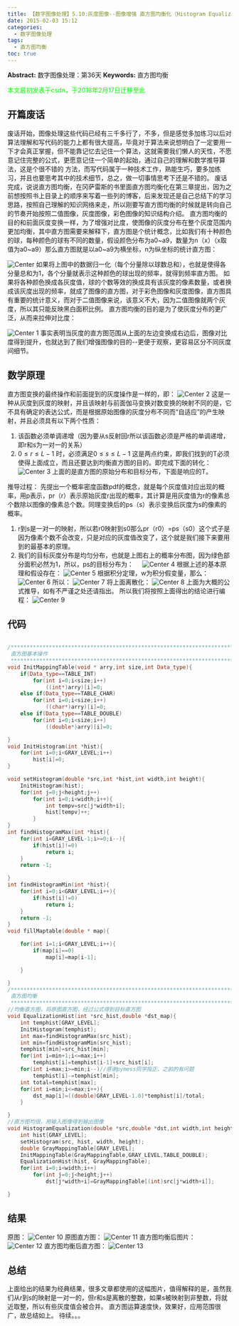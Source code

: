 ```yaml
---
title: 【数字图像处理】5.10:灰度图像--图像增强 直方图均衡化（Histogram Equalization)
date: 2015-02-03 15:12
categories:
  - 数字图像处理
tags:
  - 直方图均衡
toc: true
---
```

**Abstract:** 数字图像处理：第36天
**Keywords:** 直方图均衡
<!--more-->
<font color="00FF00">本文最初发表于csdn，于2018年2月17日迁移至此</font>
## 开篇废话
废话开始，图像处理这些代码已经有三千多行了，不多，但是感觉多加练习以后对算法理解和写代码的能力上都有很大提高，毕竟对于算法来说想明白了一定要用一下才会真正掌握，但不能靠记忆去记住一个算法，这就需要我们懒人的天性，不愿意记住完整的公式，更愿意记住一个简单的起始，通过自己的理解和数学推导算法，这是个很不错的 方法，而写代码属于一种技术工作，熟能生巧，要多加练习，并且也要思考其中的技术细节，总之，做一切事情思考下还是不错的。
废话完成，说说直方图均衡，在冈萨雷斯的书里面直方图均衡化在第三章提出，因为之前想按照书上目录上的顺序来写着一些列的博客，后来发现还是自己总结下的学习思路，按照自己理解的知识网络来走，所以刚要写直方图均衡的时候就是转向自己的节奏开始按照二值图像，灰度图像，彩色图像的知识结构介绍。
直方图均衡的目的和前面灰度变换一样，为了增强对比度，使图像的灰度分布在整个灰度范围内更加均衡，其中直方图需要来解释下，直方图是个统计概念，比如我们有十种颜色的球，每种颜色的球有不同的数量，假设颜色分布为a0~a9，数量为n（x）（x取值为a0~a9）那么直方图就是以a0~a9为横坐标，n为纵坐标的统计直方图：

![Center][]
如果将上图中的数据归一化（每个分量除以球数总和），也就是使得各分量总和为1，各个分量就表示这种颜色的球出现的频率，就得到频率直方图。
如果将各种颜色换成各灰度值，球的个数等效的换成具有该灰度的像素数量，或者换成该灰度出现的频率，就成了图像的直方图，对于彩色图像和灰度图像，直方图具有重要的统计意义，而对于二值图像来说，该意义不大，因为二值图像就两个灰度，所以其只能反映黑白面积比例。
直方图均衡的目的是为了使灰度分布的更广泛，从而来拉伸对比度：

![Center 1][]
事实表明当灰度的直方图范围从上面的左边变换成右边后，图像对比度得到提升，也就达到了我们增强图像的目的--更便于观察，更容易区分不同灰度间细节。
## 数学原理
直方图变换的最终操作和前面提到的灰度操作是一样的，即：
![Center 2][]
这是一种从灰度到灰度的映射，并且该映射与前面伽马变换对数变换的映射不同的是，它不具有确定的表达公式，而是根据原始图像的灰度分布不同而“自适应”的产生映射，并且必须具有以下两个性质：

1. 该函数必须单调递增（因为要从s反射回r所以该函数必须是严格的单调递增，即r和s为一对一的关系）
2. $0\leq r\leq L-1$ 时，必须满足$0\leq s \leq L-1$
这是两点约束，即我们找到的T必须使得上面成立，而且还要达到均衡直方图的目的。即完成下面的转化：
![Center 3][]
上面的是直方图的原始分布和目标分布，下面是响应的T。

推导过程：
先提出一个概率密度函数pdf的概念，就是每个灰度值对应出现的概率，用p表示，pr（r）表示原始灰度r出现的概率，其计算是用灰度值为r的像素总个数除以图像的像素总个数。同理变换后的ps（s）表示变换后灰度为s的像素的概率。
1. r到s是一对一的映射，所以若r0映射到s0那么pr（r0）=ps（s0）这个式子是因为像素个数不会改变，只是对应的灰度值改变了，这个就是我们接下来要用到的最基本的原理。
2. 我们的目标灰度分布是均匀分布，也就是上图右上的概率分布图，因为绿色部分面积必然为1，所以，ps的目标分布为：     ![Center 4][]
根据上述的基本原理和假设存在：
![Center 5][]
根据积分定理，w为积分假变量，那么：
![Center 6][]
所以：
![Center 7][]
将上面离散化：
![Center 8][]
上面为大概的公式推导，如有不严谨之处还请指出。
所以我们将按照上面得出的结论进行编程：
![Center 9][]
## 代码


```c++

/********************************************************************************************
 直方图基本操作
 *******************************************************************************************/
void InitMappingTable(void * arry,int size,int Data_type){
    if(Data_type==TABLE_INT)
        for(int i=0;i<size;i++)
            ((int*)arry)[i]=0;
    else if(Data_type==TABLE_CHAR)
        for(int i=0;i<size;i++)
            ((char*)arry)[i]=0;
    else if(Data_type==TABLE_DOUBLE)
        for(int i=0;i<size;i++)
            ((double*)arry)[i]=0;

}
void InitHistogram(int *hist){
    for(int i=0;i<GRAY_LEVEL;i++)
        hist[i]=0;
}

void setHistogram(double *src,int *hist,int width,int height){
    InitHistogram(hist);
    for(int j=0;j<height;j++)
        for(int i=0;i<width;i++){
            int tempv=src[j*width+i];
            hist[tempv]++;
        }
}
int findHistogramMax(int *hist){
    for(int i=GRAY_LEVEL-1;i>=0;i--){
        if(hist[i]!=0)
            return i;
    }
    return -1;

}
int findHistogramMin(int *hist){
    for(int i=0;i<GRAY_LEVEL;i++){
        if(hist[i]!=0)
            return i;
    }
    return -1;
}
void fillMaptable(double * map){

    for(int i=1;i<GRAY_LEVEL;i++){
        if(map[i]==0)
            map[i]=map[i-1];

    }

}
/********************************************************************************************
 直方图均衡
 *******************************************************************************************/
//均衡直方图，将原图直方图，经过公式得到目标直方图
void EqualizationHist(int *src_hist,double *dst_map){
    int temphist[GRAY_LEVEL];
    InitHistogram(temphist);
    int max=findHistogramMax(src_hist);
    int min=findHistogramMin(src_hist);
    temphist[min]=src_hist[min];
    for(int i=min+1;i<=max;i++)
        temphist[i]=temphist[i-1]+src_hist[i];
    for(int i=max;i>=min;i--)//感谢pymess同学指正，之前的有问题
        temphist[i]-=temphist[min];
    int total=temphist[max];
    for(int i=min;i<=max;i++){
        dst_map[i]=((double)GRAY_LEVEL-1.0)*temphist[i]/total;
    }

}
//直方图均很，用输入图像得到输出图像
void HistogramEqualization(double *src,double *dst,int width,int height){
    int hist[GRAY_LEVEL];
    setHistogram(src, hist, width, height);
    double GrayMappingTable[GRAY_LEVEL];
    InitMappingTable(GrayMappingTable,GRAY_LEVEL,TABLE_DOUBLE);
    EqualizationHist(hist, GrayMappingTable);
    for(int i=0;i<width;i++)
        for(int j=0;j<height;j++)
            dst[j*width+i]=GrayMappingTable[(int)src[j*width+i]];

}
```
## 结果
原图：
![Center 10][]
原图直方图：
![Center 11][]
直方图均衡后图片：
![Center 12][]
直方图均衡后直方图：
![Center 13][]
## 总结
上面给出的结果为经典结果，很多文章都使用的这幅图片，值得解释的是，虽然我们从r到s的映射是一对一的，但r和s是离散的整数，如果s被映射到非整数，将就近取整，所以有些灰度值会被合并。
直方图运算速度快，效果好，应用范围很广，故总结如上。
待续。。。


[Center]: DIP-5-10-灰度图像-图像增强-直方图均衡化HistogramEqualization/20150203140744870.png
[Center 1]: DIP-5-10-灰度图像-图像增强-直方图均衡化HistogramEqualization/20150203141746095.png
[Center 2]: DIP-5-10-灰度图像-图像增强-直方图均衡化HistogramEqualization/20150203142337502.png
[Center 3]: DIP-5-10-灰度图像-图像增强-直方图均衡化HistogramEqualization/20150203143359875.png
[Center 4]: DIP-5-10-灰度图像-图像增强-直方图均衡化HistogramEqualization/20150203145321801.png
[Center 5]: DIP-5-10-灰度图像-图像增强-直方图均衡化HistogramEqualization/20150203145404166.png
[Center 6]: DIP-5-10-灰度图像-图像增强-直方图均衡化HistogramEqualization/20150203145538188.png
[Center 7]: DIP-5-10-灰度图像-图像增强-直方图均衡化HistogramEqualization/20150203145705771.png
[Center 8]: DIP-5-10-灰度图像-图像增强-直方图均衡化HistogramEqualization/20150203145754490.png
[Center 9]: DIP-5-10-灰度图像-图像增强-直方图均衡化HistogramEqualization/20150203145939848.png
[Center 10]: DIP-5-10-灰度图像-图像增强-直方图均衡化HistogramEqualization/20150203150424927.jpg
[Center 11]: DIP-5-10-灰度图像-图像增强-直方图均衡化HistogramEqualization/20150203150504286.png
[Center 12]: DIP-5-10-灰度图像-图像增强-直方图均衡化HistogramEqualization/20150203150532491.jpg
[Center 13]: DIP-5-10-灰度图像-图像增强-直方图均衡化HistogramEqualization/20150203150553115.png
